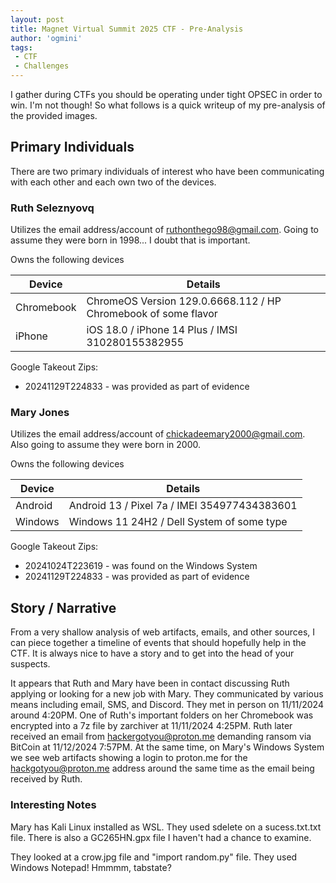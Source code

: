 ```yaml
---
layout: post
title: Magnet Virtual Summit 2025 CTF - Pre-Analysis
author: 'ogmini'
tags:
 - CTF
 - Challenges
---
```


I gather during CTFs you should be operating under tight OPSEC in order to win. I'm not though! So what follows is a quick writeup of my pre-analysis of the provided images.

## Primary Individuals

There are two primary individuals of interest who have been communicating with each other and each own two of the devices.

### Ruth Seleznyovq

Utilizes the email address/account of <ruthonthego98@gmail.com>. Going to assume they were born in 1998... I doubt that is important.

Owns the following devices

| Device | Details |
| --- | --- |
| Chromebook | ChromeOS Version 129.0.6668.112 / HP Chromebook of some flavor |
| iPhone | iOS 18.0 / iPhone 14 Plus / IMSI 310280155382955 |

Google Takeout Zips:

- 20241129T224833 - was provided as part of evidence

### Mary Jones

Utilizes the email address/account of <chickadeemary2000@gmail.com>. Also going to assume they were born in 2000.

Owns the following devices

| Device | Details |
| --- | --- |
| Android | Android 13 / Pixel 7a / IMEI 354977434383601 |
| Windows | Windows 11 24H2 / Dell System of some type |

Google Takeout Zips:

- 20241024T223619 - was found on the Windows System
- 20241129T224833 - was provided as part of evidence

## Story / Narrative

From a very shallow analysis of web artifacts, emails, and other sources, I can piece together a timeline of events that should hopefully help in the CTF. It is always nice to have a story and to get into the head of your suspects.

It appears that Ruth and Mary have been in contact discussing Ruth applying or looking for a new job with Mary. They communicated by various means including email, SMS, and Discord. They met in person on 11/11/2024 around 4:20PM. One of Ruth's important folders on her Chromebook was encrypted into a 7z file by zarchiver at 11/11/2024 4:25PM. Ruth later received an email from <hackergotyou@proton.me> demanding ransom via BitCoin at 11/12/2024 7:57PM. At the same time, on Mary's Windows System we see web artifacts showing a login to proton.me for the <hackgotyou@proton.me> address around the same time as the email being received by Ruth.

### Interesting Notes

Mary has Kali Linux installed as WSL. They used sdelete on a sucess.txt.txt file. There is also a GC265HN.gpx file I haven't had a chance to examine.

They looked at a crow.jpg file and "import random.py" file. They used Windows Notepad! Hmmmm, tabstate?
